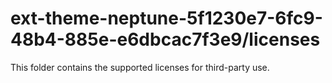 # ext-theme-neptune-5f1230e7-6fc9-48b4-885e-e6dbcac7f3e9/licenses

This folder contains the supported licenses for third-party use.
